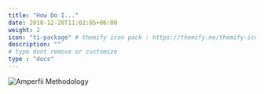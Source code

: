 ```yaml
---
title: "How Do I..."
date: 2018-12-28T11:02:05+06:00
weight: 2
icon: "ti-package" # themify icon pack : https://themify.me/themify-icons
description: ""
# type dont remove or customize
type : "docs"
---
```


![Amperfii Methodology](../images/methodology.png "Amperfii Methodology")